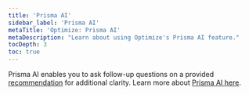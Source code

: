 ```yaml
---
title: 'Prisma AI'
sidebar_label: 'Prisma AI'
metaTitle: 'Optimize: Prisma AI'
metaDescription: "Learn about using Optimize's Prisma AI feature."
tocDepth: 3
toc: true
---
```


Prisma AI enables you to ask follow-up questions on a provided [recommendation](/postgres/query-optimization/recommendations) for additional clarity. Learn more about [Prisma AI here](/postgres/query-optimization/prisma-ai).
